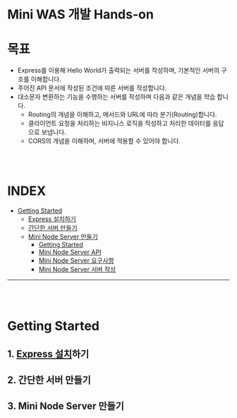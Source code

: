 # Mini WAS 개발 Hands-on
# 목표
- Express를 이용해 Hello World가 출력되는 서버를 작성하며, 기본적인 서버의 구조를 이해합니다.
- 주어진 API 문서에 작성된 조건에 따른 서버를 작성합니다.
- 대소문자 변환하는 기능을 수행하는 서버를 작성하며 다음과 같은 개념을 학습 합니다.
    - Routing의 개념을 이해하고, 메서드와 URL에 따라 분기(Routing)합니다.
    - 클라이언트 요청을 처리하는 비지니스 로직을 작성하고 처리한 데이터를 응답으로 보냅니다.
    - CORS의 개념을 이해하며, 서버에 적용할 수 있어야 합니다.

<br>
<br>

# INDEX
- [Getting Started](#getting-started)
    - [Express 설치하기](#1-express-설치httpsexpressjscomkostarterinstallinghtml하기)
    - [간단한 서버 만들기](#2-간단한-서버-만들기)
    - [Mini Node Server 만들기](#3-mini-node-server-만들기)
        - [Getting Started]()
        - [Mini Node Server API]()
        - [Mini Node Server 요구사항]()
        - [Mini Node Server 서버 작성 ]()

---

<br>
<br>

# Getting Started

## 1. [Express 설치](https://expressjs.com/ko/starter/installing.html)하기
## 2. 간단한 서버 만들기
## 3. Mini Node Server 만들기